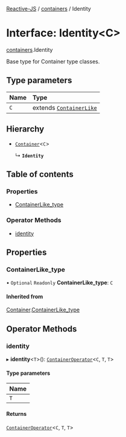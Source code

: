 [Reactive-JS](../README.md) / [containers](../modules/containers.md) / Identity

# Interface: Identity<C\>

[containers](../modules/containers.md).Identity

Base type for Container type classes.

## Type parameters

| Name | Type |
| :------ | :------ |
| `C` | extends [`ContainerLike`](containers.ContainerLike.md) |

## Hierarchy

- [`Container`](containers.Container.md)<`C`\>

  ↳ **`Identity`**

## Table of contents

### Properties

- [ContainerLike\_type](containers.Identity.md#containerlike_type)

### Operator Methods

- [identity](containers.Identity.md#identity)

## Properties

### ContainerLike\_type

• `Optional` `Readonly` **ContainerLike\_type**: `C`

#### Inherited from

[Container](containers.Container.md).[ContainerLike_type](containers.Container.md#containerlike_type)

## Operator Methods

### identity

▸ **identity**<`T`\>(): [`ContainerOperator`](../modules/containers.md#containeroperator)<`C`, `T`, `T`\>

#### Type parameters

| Name |
| :------ |
| `T` |

#### Returns

[`ContainerOperator`](../modules/containers.md#containeroperator)<`C`, `T`, `T`\>
